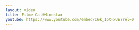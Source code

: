 ```yaml
---
layout: video
title: Filme Cat®Minestar
youtube: https://www.youtube.com/embed/I6k_1pX-xUE?rel=0
---
```

